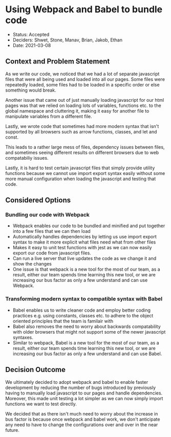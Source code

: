 # Using Webpack and Babel to bundle code

* Status: Accepted
* Deciders: Shwet, Stone, Manav, Brian, Jakob, Ethan
* Date: 2021-03-08

## Context and Problem Statement

As we write our code, we noticed that we had a lot of separate javascript files that were all being used and loaded into all our pages. Some files were repeatedly loaded, some files had to be loaded in a specific order or else something would break.

Another issue that came out of just manually loading javascript for our html pages was that we relied on loading lots of variables, functions etc. to the global namespace and cluttering it, making it easy for another file to manipulate variables from a different file. 

Lastly, we wrote code that sometimes had more modern syntax that isn't supported by all browsers such as arrow functions, classes, and let and const.

This leads to a rather large mess of files, dependency issues between files, and sometimes seeing different results on different browsers due to web compatabiliy issues.

Lastly, it is hard to test certain javascript files that simply provide utility functions because we cannot use import export syntax easily without some more manual configuration when loading the javascript and testing that code.

## Considered Options

### Bundling our code with Webpack

- Webpack enables our code to be bundled and minified and put together into a few files that we can then load
- Automatically handles dependencies by letting us use import export syntax to make it more explicit what files need what from other files
- Makes it easy to unit test functions with jest as we can now easily export our code from javascript files.
- Can run a live server that live updates the code as we change it and show the changes
- One issue is that webpack is a new tool for the most of our team, as a result, either our team spends time learning this new tool, or we are increasing our bus factor as only a few understand and can use Webpack.

### Transforming modern syntax to compatible syntax with Babel

- Babel enables us to write cleaner code and employ better coding practices e.g. using constants, classes etc. to adhere to the object oriented principles that the team is familair with
- Babel also removes the need to worry about backwards compatability with older browsers that might not support some of the newer javascript syntaxes.
- Similar to webpack, Babel is a new tool for the most of our team, as a result, either our team spends time learning this new tool, or we are increasing our bus factor as only a few understand and can use Babel.

## Decision Outcome

We ultimately decided to adopt webpack and babel to enable faster development by reducing the number of bugs introduced by previously having to manually load javascript to our pages and handle dependencies. Moreover, this made unit testing a lot simpler as we can now simply import functions we want to test directly.

We decided that as there isn't much need to worry about the increase in bus factor is because once webpack and babel work, we don't anticipate any need to have to change the configurations over and over in the near future. 